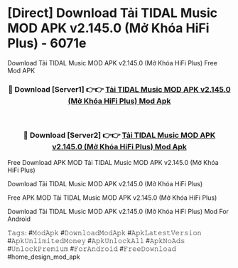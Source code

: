 # [Direct] Download Tải TIDAL Music MOD APK v2.145.0 (Mở Khóa HiFi Plus) - 6071e
Download Tải TIDAL Music MOD APK v2.145.0 (Mở Khóa HiFi Plus) Free Mod APK

<div align="center">
<h3>🔴 Download [Server1] 👉👉 <a href="https://apk-comot.site?title=Tải_TIDAL_Music_MOD_APK_v2.145.0_(Mở_Khóa_HiFi_Plus)">Tải TIDAL Music MOD APK v2.145.0 (Mở Khóa HiFi Plus) Mod Apk</a></h3><br>

<h3>🔴 Download [Server2] 👉👉 <a href="https://apk-comot.site?title=Tải_TIDAL_Music_MOD_APK_v2.145.0_(Mở_Khóa_HiFi_Plus)">Tải TIDAL Music MOD APK v2.145.0 (Mở Khóa HiFi Plus) Mod Apk</a></h3>
</div>


Free Download APK MOD Tải TIDAL Music MOD APK v2.145.0 (Mở Khóa HiFi Plus)

Download Tải TIDAL Music MOD APK v2.145.0 (Mở Khóa HiFi Plus) 

Free APK MOD Tải TIDAL Music MOD APK v2.145.0 (Mở Khóa HiFi Plus) 

Download Tải TIDAL Music MOD APK v2.145.0 (Mở Khóa HiFi Plus) Mod For Android

𝚃𝚊𝚐𝚜: #𝙼𝚘𝚍𝙰𝚙𝚔 #𝙳𝚘𝚠𝚗𝚕𝚘𝚊𝚍𝙼𝚘𝚍𝙰𝚙𝚔 #𝙰𝚙𝚔𝙻𝚊𝚝𝚎𝚜𝚝𝚅𝚎𝚛𝚜𝚒𝚘𝚗 #𝙰𝚙𝚔𝚄𝚗𝚕𝚒𝚖𝚒𝚝𝚎𝚍𝙼𝚘𝚗𝚎𝚢 #𝙰𝚙𝚔𝚄𝚗𝚕𝚘𝚌𝚔𝙰𝚕𝚕 #𝙰𝚙𝚔𝙽𝚘𝙰𝚍𝚜 #𝚄𝚗𝚕𝚘𝚌𝚔𝙿𝚛𝚎𝚖𝚒𝚞𝚖 #𝙵𝚘𝚛𝙰𝚗𝚍𝚛𝚘𝚒𝚍 #𝙵𝚛𝚎𝚎𝙳𝚘𝚠𝚗𝚕𝚘𝚊𝚍 #home_design_mod_apk